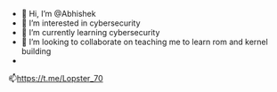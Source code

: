 - 👋 Hi, I’m @Abhishek
- 👀 I’m interested in cybersecurity
- 🌱 I’m currently learning cybersecurity
- 💞️ I’m looking to collaborate on teaching me to learn rom and kernel building
-  
📫https://t.me/Lopster_70
<script src="https://tryhackme.com/badge/453800"></script>

<!---
Abhishek001konni/Abhishek001konni is a ✨ special ✨ repository

![Abhishek001konni's GitHub stats](https://github-readme-stats.vercel.app/api?username=Abhishek001konni&theme=github_dark&show_icons=true&count_private=true)

